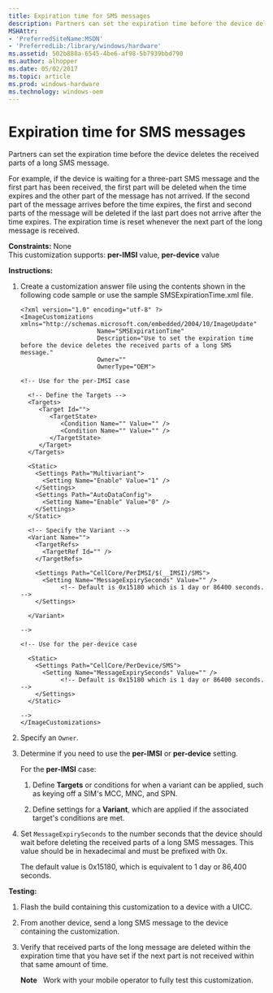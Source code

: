```yaml
---
title: Expiration time for SMS messages
description: Partners can set the expiration time before the device deletes the received parts of a long SMS message.
MSHAttr:
- 'PreferredSiteName:MSDN'
- 'PreferredLib:/library/windows/hardware'
ms.assetid: 502b888a-6545-4be6-af98-5b7939bbd790
ms.author: alhopper
ms.date: 05/02/2017
ms.topic: article
ms.prod: windows-hardware
ms.technology: windows-oem
---
```


# Expiration time for SMS messages


Partners can set the expiration time before the device deletes the received parts of a long SMS message.

For example, if the device is waiting for a three-part SMS message and the first part has been received, the first part will be deleted when the time expires and the other part of the message has not arrived. If the second part of the message arrives before the time expires, the first and second parts of the message will be deleted if the last part does not arrive after the time expires. The expiration time is reset whenever the next part of the long message is received.

<a href="" id="constraints---none"></a>**Constraints:** None  
This customization supports: **per-IMSI** value, **per-device** value

<a href="" id="instructions-"></a>**Instructions:**  
1.  Create a customization answer file using the contents shown in the following code sample or use the sample SMSExpirationTime.xml file.

    ``` syntax
    <?xml version="1.0" encoding="utf-8" ?>  
    <ImageCustomizations xmlns="http://schemas.microsoft.com/embedded/2004/10/ImageUpdate"  
                         Name="SMSExpirationTime"  
                         Description="Use to set the expiration time before the device deletes the received parts of a long SMS message."  
                         Owner=""  
                         OwnerType="OEM"> 
      
    <!-- Use for the per-IMSI case 
      
      <!-- Define the Targets --> 
      <Targets>
         <Target Id="">
            <TargetState>
               <Condition Name="" Value="" />
               <Condition Name="" Value="" />
            </TargetState>
         </Target>
      </Targets>
      
      <Static>
        <Settings Path="Multivariant">
          <Setting Name="Enable" Value="1" />
        </Settings>
        <Settings Path="AutoDataConfig">
          <Setting Name="Enable" Value="0" />
        </Settings>
      </Static>

      <!-- Specify the Variant -->
      <Variant Name=""> 
        <TargetRefs>
          <TargetRef Id="" /> 
        </TargetRefs>

        <Settings Path="CellCore/PerIMSI/$(__IMSI)/SMS">  
          <Setting Name="MessageExpirySeconds" Value="" />      
               <!-- Default is 0x15180 which is 1 day or 86400 seconds. -->
        </Settings>  

      </Variant>

    -->

    <!-- Use for the per-device case

      <Static>  
        <Settings Path="CellCore/PerDevice/SMS">  
          <Setting Name="MessageExpirySeconds" Value="" />      
               <!-- Default is 0x15180 which is 1 day or 86400 seconds. -->
        </Settings>  
      </Static>

    -->
    </ImageCustomizations>
    ```

2.  Specify an `Owner`.

3.  Determine if you need to use the **per-IMSI** or **per-device** setting.

    For the **per-IMSI** case:

    1.  Define **Targets** or conditions for when a variant can be applied, such as keying off a SIM's MCC, MNC, and SPN.

    2.  Define settings for a **Variant**, which are applied if the associated target's conditions are met.

4.  Set `MessageExpirySeconds` to the number seconds that the device should wait before deleting the received parts of a long SMS messages. This value should be in hexadecimal and must be prefixed with 0x.

    The default value is 0x15180, which is equivalent to 1 day or 86,400 seconds.

<a href="" id="testing-"></a>**Testing:**  
1.  Flash the build containing this customization to a device with a UICC.

2.  From another device, send a long SMS message to the device containing the customization.

3.  Verify that received parts of the long message are deleted within the expiration time that you have set if the next part is not received within that same amount of time.

    **Note**  
    Work with your mobile operator to fully test this customization.

     

 

 







